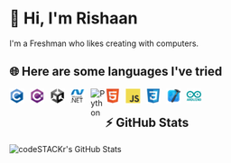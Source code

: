 # 👋 Hi, I'm Rishaan
I'm a Freshman who likes creating with computers.
  ## 🌐 Here are some languages I've tried
<img align="left" alt="C" width="26px" src="https://github.com/devicons/devicon/blob/v2.14.0/icons/c/c-original.svg" style="padding-right:10px;" />
<img align="left" alt="C Sharp" width="26px" src="https://github.com/devicons/devicon/blob/v2.14.0/icons/csharp/csharp-original.svg" style="padding-right:10px;" />
<img align="left" alt="Unity" width="26px" src="https://github.com/devicons/devicon/blob/v2.14.0/icons/unity/unity-original.svg" style="padding-right:10px;" />
<img align="left" alt="VB.NET" width="26px" src="https://github.com/devicons/devicon/blob/v2.14.0/icons/dot-net/dot-net-original-wordmark.svg" style="padding-right:10px;" />
<img align="left" alt="Python" width="26px" src="https://cdn.jsdelivr.net/gh/devicons/devicon/icons/python/python-original.svg" />
<img align="left" alt="HTML" width="26px" src="https://github.com/devicons/devicon/blob/master/icons/html5/html5-original.svg" style="padding-right:10px;" />
<img align="left" alt="Javascript" width="26px" src="https://github.com/devicons/devicon/blob/master/icons/javascript/javascript-original.svg" style="padding-right:10px;" />
<img align="left" alt="CSS" width="26px" src="https://github.com/devicons/devicon/blob/master/icons/css3/css3-original.svg" style="padding-right:10px;" />
<img align="left" alt="CSS" width="26px" src="https://github.com/devicons/devicon/blob/master/icons/xcode/xcode-original.svg" style="padding-right:10px;" />
<img align="left" alt="CSS" width="26px" src="https://github.com/devicons/devicon/blob/master/icons/arduino/arduino-original-wordmark.svg" style="padding-right:10px;" />
<br />

  ## :zap: GitHub Stats
  <img align="left" alt="codeSTACKr's GitHub Stats" src="https://github-readme-stats.vercel.app/api?username=rishaank&show_icons=true&hide_border=false&title_color=ff652f&icon_color=FFE400&bg_color=09131B&text_color=ffffff&border_color=0c1a25" />
